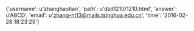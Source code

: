 {'username': u'zhanghaotian', 'path': u'dzd1210/1210.html', 'answer': u'ABCD', 'email': u'zhang-ht13@mails.tsinghua.edu.cn', 'time': '2016-02-28:18:23:25'}